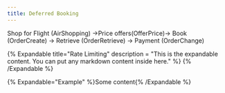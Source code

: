 ```yaml
---
title: Deferred Booking
---
```


Shop for Flight (AirShopping) →Price offers(OfferPrice)→ Book (OrderCreate) → Retrieve (OrderRetrieve) → Payment (OrderChange)

{% Expandable
   title="Rate Limiting"
description = "This is the expandable content. You can put any markdown content inside here." %}
{% /Expandable %}

{% Expandable="Example" %}Some content{% /Expandable %}


